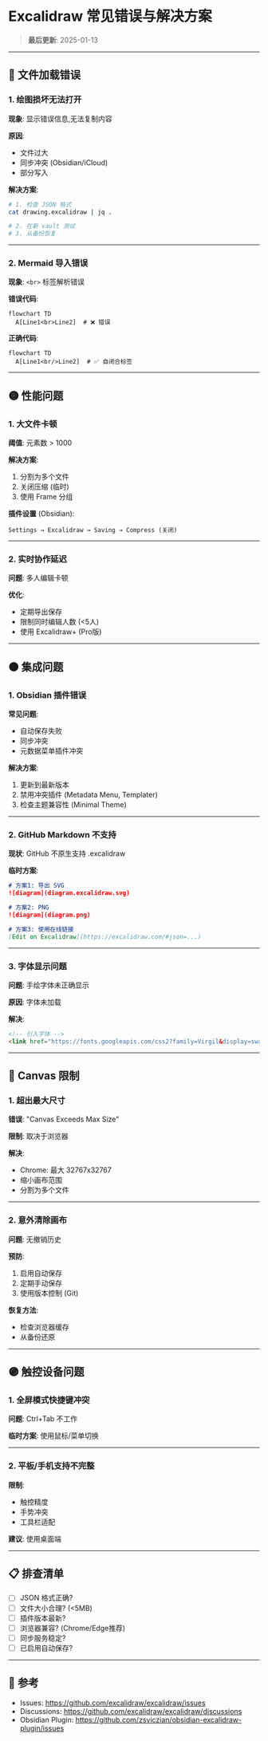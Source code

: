 # Excalidraw 常见错误与解决方案

> **最后更新**: 2025-01-13

---

## 🔴 文件加载错误

### 1. 绘图损坏无法打开
**现象**: 显示错误信息,无法复制内容

**原因**:
- 文件过大
- 同步冲突 (Obsidian/iCloud)
- 部分写入

**解决方案**:
```bash
# 1. 检查 JSON 格式
cat drawing.excalidraw | jq .

# 2. 在新 vault 测试
# 3. 从备份恢复
```

---

### 2. Mermaid 导入错误
**现象**: `<br>` 标签解析错误

**错误代码**:
```mermaid
flowchart TD
  A[Line1<br>Line2]  # ❌ 错误
```

**正确代码**:
```mermaid
flowchart TD
  A[Line1<br/>Line2]  # ✅ 自闭合标签
```

---

## 🟡 性能问题

### 1. 大文件卡顿
**阈值**: 元素数 > 1000

**解决方案**:
1. 分割为多个文件
2. 关闭压缩 (临时)
3. 使用 Frame 分组

**插件设置** (Obsidian):
```
Settings → Excalidraw → Saving → Compress (关闭)
```

---

### 2. 实时协作延迟
**问题**: 多人编辑卡顿

**优化**:
- 定期导出保存
- 限制同时编辑人数 (<5人)
- 使用 Excalidraw+ (Pro版)

---

## 🟠 集成问题

### 1. Obsidian 插件错误
**常见问题**:
- 自动保存失败
- 同步冲突
- 元数据菜单插件冲突

**解决方案**:
1. 更新到最新版本
2. 禁用冲突插件 (Metadata Menu, Templater)
3. 检查主题兼容性 (Minimal Theme)

---

### 2. GitHub Markdown 不支持
**现状**: GitHub 不原生支持 .excalidraw

**临时方案**:
```markdown
# 方案1: 导出 SVG
![diagram](diagram.excalidraw.svg)

# 方案2: PNG
![diagram](diagram.png)

# 方案3: 使用在线链接
[Edit on Excalidraw](https://excalidraw.com/#json=...)
```

---

### 3. 字体显示问题
**问题**: 手绘字体未正确显示

**原因**: 字体未加载

**解决**:
```html
<!-- 引入字体 -->
<link href="https://fonts.googleapis.com/css2?family=Virgil&display=swap" rel="stylesheet">
```

---

## 🔵 Canvas 限制

### 1. 超出最大尺寸
**错误**: "Canvas Exceeds Max Size"

**限制**: 取决于浏览器

**解决**:
- Chrome: 最大 32767x32767
- 缩小画布范围
- 分割为多个文件

---

### 2. 意外清除画布
**问题**: 无撤销历史

**预防**:
1. 启用自动保存
2. 定期手动保存
3. 使用版本控制 (Git)

**恢复方法**:
- 检查浏览器缓存
- 从备份还原

---

## 🟣 触控设备问题

### 1. 全屏模式快捷键冲突
**问题**: Ctrl+Tab 不工作

**临时方案**: 使用鼠标/菜单切换

---

### 2. 平板/手机支持不完整
**限制**: 
- 触控精度
- 手势冲突
- 工具栏适配

**建议**: 使用桌面端

---

## 📋 排查清单

- [ ] JSON 格式正确?
- [ ] 文件大小合理? (<5MB)
- [ ] 插件版本最新?
- [ ] 浏览器兼容? (Chrome/Edge推荐)
- [ ] 同步服务稳定?
- [ ] 已启用自动保存?

---

## 🔗 参考

- Issues: https://github.com/excalidraw/excalidraw/issues
- Discussions: https://github.com/excalidraw/excalidraw/discussions
- Obsidian Plugin: https://github.com/zsviczian/obsidian-excalidraw-plugin/issues

